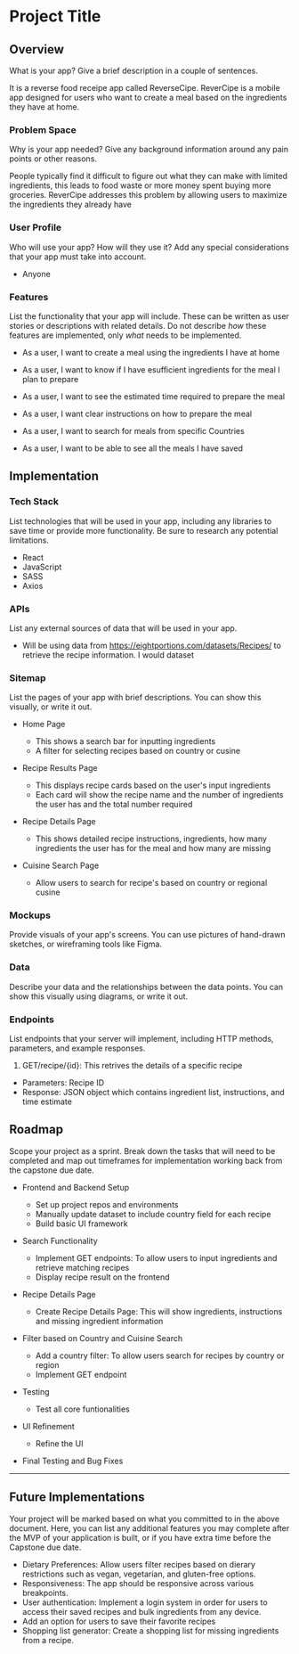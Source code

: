 # Project Title

## Overview

What is your app? Give a brief description in a couple of sentences.

It is a reverse food receipe app called ReverseCipe. ReverCipe is a mobile app designed for users who want to create a meal based on the ingredients they have at home.

### Problem Space

Why is your app needed? Give any background information around any pain points or other reasons.

People typically find it difficult to figure out what they can make with limited ingredients, this leads to food waste or more money spent buying more groceries. ReverCipe addresses this problem by allowing users to maximize the ingredients they already have

### User Profile

Who will use your app? How will they use it? Add any special considerations that your app must take into account.

-   Anyone

### Features

List the functionality that your app will include. These can be written as user stories or descriptions with related details. Do not describe _how_ these features are implemented, only _what_ needs to be implemented.

-   As a user, I want to create a meal using the ingredients I have at home
-   As a user, I want to know if I have esufficient ingredients for the meal I plan to prepare
-   As a user, I want to see the estimated time required to prepare the meal
-   As a user, I want clear instructions on how to prepare the meal
-   As a user, I want to search for meals from specific Countries

-   As a user, I want to be able to see all the meals I have saved

## Implementation

### Tech Stack

List technologies that will be used in your app, including any libraries to save time or provide more functionality. Be sure to research any potential limitations.

-   React
-   JavaScript
-   SASS
-   Axios

### APIs

List any external sources of data that will be used in your app.

-   Will be using data from https://eightportions.com/datasets/Recipes/ to retrieve the recipe information. I would dataset

### Sitemap

List the pages of your app with brief descriptions. You can show this visually, or write it out.

-   Home Page

    -   This shows a search bar for inputting ingredients
    -   A filter for selecting recipes based on country or cusine

-   Recipe Results Page
    -   This displays recipe cards based on the user's input ingredients
    -   Each card will show the recipe name and the number of ingredients the user has and the total number required
-   Recipe Details Page
    -   This shows detailed recipe instructions, ingredients, how many ingredients the user has for the meal and how many are missing
-   Cuisine Search Page
    -   Allow users to search for recipe's based on country or regional cusine

### Mockups

Provide visuals of your app's screens. You can use pictures of hand-drawn sketches, or wireframing tools like Figma.

### Data

Describe your data and the relationships between the data points. You can show this visually using diagrams, or write it out.

### Endpoints

List endpoints that your server will implement, including HTTP methods, parameters, and example responses.

1. GET/recipe/{id}: This retrives the details of a specific recipe

-   Parameters: Recipe ID
-   Response: JSON object which contains ingredient list, instructions, and time estimate

## Roadmap

Scope your project as a sprint. Break down the tasks that will need to be completed and map out timeframes for implementation working back from the capstone due date.

-   Frontend and Backend Setup

    -   Set up project repos and environments
    -   Manually update dataset to include country field for each recipe
    -   Build basic UI framework

-   Search Functionality

    -   Implement GET endpoints: To allow users to input ingredients and retrieve matching recipes
    -   Display recipe result on the frontend

-   Recipe Details Page

    -   Create Recipe Details Page: This will show ingredients, instructions and missing ingredient information

-   Filter based on Country and Cuisine Search

    -   Add a country filter: To allow users search for recipes by country or region
    -   Implement GET endpoint

-   Testing

    -   Test all core funtionalities

-   UI Refinement

    -   Refine the UI

-   Final Testing and Bug Fixes

---

## Future Implementations

Your project will be marked based on what you committed to in the above document. Here, you can list any additional features you may complete after the MVP of your application is built, or if you have extra time before the Capstone due date.

-   Dietary Preferences: Allow users filter recipes based on dierary restrictions such as vegan, vegetarian, and gluten-free options.
-   Responsiveness: The app should be responsive across various breakpoints.
-   User authentication: Implement a login system in order for users to access their saved recipes and bulk ingredients from any device.
-   Add an option for users to save their favorite recipes
-   Shopping list generator: Create a shopping list for missing ingredients from a recipe.

